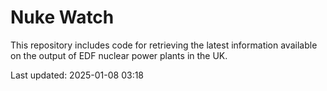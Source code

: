 # Nuke Watch

This repository includes code for retrieving the latest information available on the output of EDF nuclear power plants in the UK.

Last updated: 2025-01-08 03:18